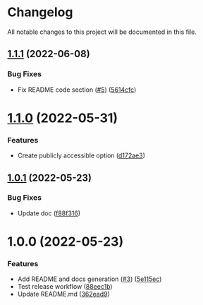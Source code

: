 # Changelog

All notable changes to this project will be documented in this file.

## [1.1.1](https://github.com/cloudquery/terraform-gcp-cloudquery/compare/v1.1.0...v1.1.1) (2022-06-08)


### Bug Fixes

* Fix README code section ([#5](https://github.com/cloudquery/terraform-gcp-cloudquery/issues/5)) ([5614cfc](https://github.com/cloudquery/terraform-gcp-cloudquery/commit/5614cfcfcfb033186cea6974d571e74d0c303069))

# [1.1.0](https://github.com/cloudquery/terraform-gcp-cloudquery/compare/v1.0.1...v1.1.0) (2022-05-31)


### Features

* Create publicly accessible option ([d172ae3](https://github.com/cloudquery/terraform-gcp-cloudquery/commit/d172ae3032f8b414ab4bc6a07adeb8ca19651e3d))

## [1.0.1](https://github.com/cloudquery/terraform-gcp-cloudquery/compare/v1.0.0...v1.0.1) (2022-05-23)


### Bug Fixes

* Update doc ([f88f316](https://github.com/cloudquery/terraform-gcp-cloudquery/commit/f88f316776b70e86149639f83f04d80edbac0ec1))

# 1.0.0 (2022-05-23)


### Features

* Add README and docs generation ([#3](https://github.com/cloudquery/terraform-gcp-cloudquery/issues/3)) ([5e115ec](https://github.com/cloudquery/terraform-gcp-cloudquery/commit/5e115ecc49a071fae4e0c694efcaf6821f56049f))
* Test release workflow ([88eec1b](https://github.com/cloudquery/terraform-gcp-cloudquery/commit/88eec1b250e6cb2ab741ac9708688ba7f730e5de))
* Update README.md ([362ead9](https://github.com/cloudquery/terraform-gcp-cloudquery/commit/362ead91e5b012b3ab3f250343ded003644d84c8))
